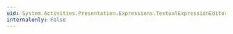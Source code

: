 ```yaml
---
uid: System.Activities.Presentation.Expressions.TextualExpressionEditor.OnIncreaseFilterLevelCommandCanExecute(System.Windows.Input.CanExecuteRoutedEventArgs)
internalonly: False
---
```

